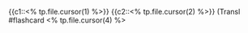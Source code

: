 

{{c1::<% tp.file.cursor(1) %>}} {{c2::<% tp.file.cursor(2) %>}} 
(Transl #flashcard 
<% tp.file.cursor(4) %>


